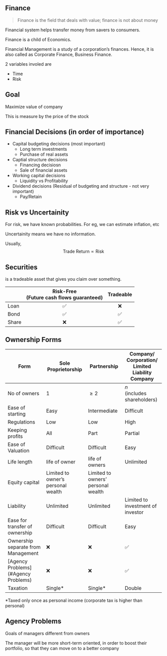 ## Finance

> Finance is the field that deals with value; finance is not about money

Financial system helps transfer money from savers to consumers.

Finance is a child of Economics.

Financial Management is a study of a corporation’s finances. Hence, it is also called as Corporate Finance, Business Finance.

2 variables involed are

- Time
- Risk

## Goal

Maximize value of company

This is measure by the price of the stock

## Financial Decisions (in order of importance)

- Capital budgeting decisions (most important)
  - Long term investments
  - Purchase of real assets
- Captial structure decisions
  - Financing decisiosn
  - Sale of financial assets
- Working capital decisions
  - Liquidity vs Profitability
- Dividend decisions (Residual of budgeting and structure - not very important)
  - Pay/Retain

## Risk vs Uncertainity

For risk, we have known probabilities. For eg, we can estimate inflation, etc

Uncertainity means we have no information.

Usually,
$$
\text{Trade Return} \propto \text{Risk}
$$

## Securities

is a tradeable asset that gives you claim over something.

|      | Risk-Free<br />(Future cash flows guaranteed) | Tradeable |
|---   | :-:                                           | :-:       |
|Loan  | ✅                                             | ❌        |
|Bond  | ✅                                             | ✅         |
|Share | ❌                                             | ✅         |

## Ownership Forms

| Form                                | Sole Proprietorship                | Partnership                        | Company/<br />Corporation/<br />Limited Liability Company |
| ----------------------------------- | ---------------------------------- | ---------------------------------- | --------------------------------------------------------- |
| No of owners                        | 1                                  | $\ge 2$                            | $n$<br />(includes shareholders)                          |
| Ease of starting                    | Easy                               | Intermediate                       | Difficult                                                 |
| Regulations                         | Low                                | Low                                | High                                                      |
| Keeping profits                     | All                                | Part                               | Partial                                                   |
| Ease of Valuation                   | Difficult                          | Difficult                          | Easy                                                      |
| Life length                         | life of owner                      | life of owners                     | Unlimited                                                 |
| Equity capital                      | Limited to owner’s personal wealth | Limited to owners’ personal wealth |                                                           |
| Liability                           | Unlimited                          | Unlimited                          | Limited to investment of investor                         |
| Ease for transfer of ownership      | Difficult                          | Difficult                          | Easy                                                      |
| Ownership separate from Management  | ❌                                  | ❌                                  | ✅                                                         |
| [Agency Problems](#Agency Problems) | ❌                                  | ❌                                  | ✅                                                         |
| Taxation                            | Single*                            | Single*                            | Double                                                    |

*Taxed only once as personal income (corporate tax is higher than personal)

## Agency Problems

Goals of managers different from owners

The manager will be more short-term oriented, in order to boost their portfolio, so that they can move on to a better company
